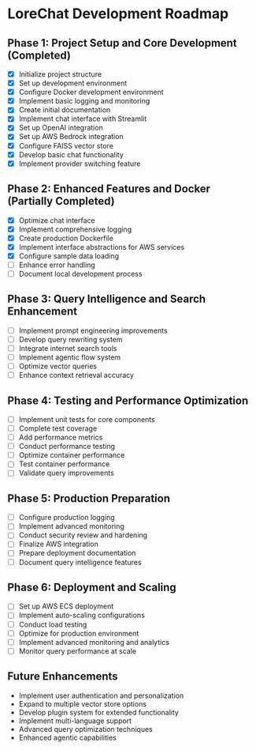 # LoreChat Development Roadmap

## Phase 1: Project Setup and Core Development (Completed)
- [x] Initialize project structure
- [x] Set up development environment
- [x] Configure Docker development environment
- [x] Implement basic logging and monitoring
- [x] Create initial documentation
- [x] Implement chat interface with Streamlit
- [x] Set up OpenAI integration
- [x] Set up AWS Bedrock integration
- [x] Configure FAISS vector store
- [x] Develop basic chat functionality
- [x] Implement provider switching feature

## Phase 2: Enhanced Features and Docker (Partially Completed)
- [x] Optimize chat interface
- [x] Implement comprehensive logging
- [x] Create production Dockerfile
- [x] Implement interface abstractions for AWS services
- [x] Configure sample data loading
- [ ] Enhance error handling
- [ ] Document local development process

## Phase 3: Query Intelligence and Search Enhancement
- [ ] Implement prompt engineering improvements
- [ ] Develop query rewriting system
- [ ] Integrate internet search tools
- [ ] Implement agentic flow system
- [ ] Optimize vector queries
- [ ] Enhance context retrieval accuracy

## Phase 4: Testing and Performance Optimization
- [ ] Implement unit tests for core components
- [ ] Complete test coverage
- [ ] Add performance metrics
- [ ] Conduct performance testing
- [ ] Optimize container performance
- [ ] Test container performance
- [ ] Validate query improvements

## Phase 5: Production Preparation
- [ ] Configure production logging
- [ ] Implement advanced monitoring
- [ ] Conduct security review and hardening
- [ ] Finalize AWS integration
- [ ] Prepare deployment documentation
- [ ] Document query intelligence features

## Phase 6: Deployment and Scaling
- [ ] Set up AWS ECS deployment
- [ ] Implement auto-scaling configurations
- [ ] Conduct load testing
- [ ] Optimize for production environment
- [ ] Implement advanced monitoring and analytics
- [ ] Monitor query performance at scale

## Future Enhancements
- Implement user authentication and personalization
- Expand to multiple vector store options
- Develop plugin system for extended functionality
- Implement multi-language support
- Advanced query optimization techniques
- Enhanced agentic capabilities
